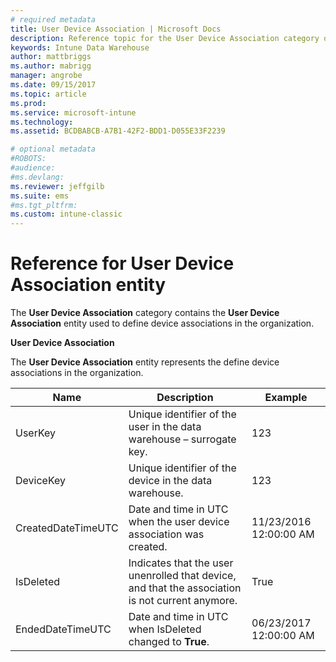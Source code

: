 ```yaml
---
# required metadata
title: User Device Association | Microsoft Docs  
description: Reference topic for the User Device Association category of entity collection in the Intune Data Warehouse API.
keywords: Intune Data Warehouse
author: mattbriggs
ms.author: mabrigg
manager: angrobe
ms.date: 09/15/2017
ms.topic: article
ms.prod:
ms.service: microsoft-intune
ms.technology:
ms.assetid: BCDBABCB-A7B1-42F2-BDD1-D055E33F2239

# optional metadata
#ROBOTS:
#audience:
#ms.devlang:
ms.reviewer: jeffgilb
ms.suite: ems
#ms.tgt_pltfrm:
ms.custom: intune-classic
---
```


# Reference for User Device Association entity

The **User Device Association** category contains the **User Device Association** entity used to define device associations in the organization.

**User Device Association**

The **User Device Association** entity represents the define device associations in the organization.

| Name               | Description                                                                                      | Example                |
|--------------------|--------------------------------------------------------------------------------------------------|------------------------|
| UserKey            | Unique identifier of the user in the data warehouse – surrogate key.                             | 123                    |
| DeviceKey          | Unique identifier of the device in the data warehouse.                                           | 123                    |
| CreatedDateTimeUTC | Date and time in UTC when the user device association was created.                               | 11/23/2016 12:00:00 AM |
| IsDeleted          | Indicates that the user unenrolled that device, and that the association is not current anymore. | True                   |
| EndedDateTimeUTC   | Date and time in UTC when IsDeleted changed to **True**.                                         | 06/23/2017 12:00:00 AM |